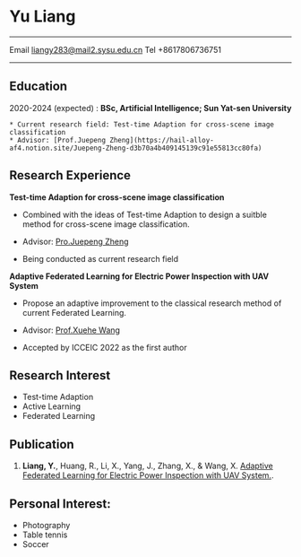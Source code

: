 Yu Liang
============

-------------------     ----------------------------
Email                    liangy283@mail2.sysu.edu.cn
Tel                                   +8617806736751
-------------------     ----------------------------

Education
---------

2020-2024 (expected)
:   **BSc, Artificial Intelligence; Sun Yat-sen University**

    * Current research field: Test-time Adaption for cross-scene image classification
    * Advisor: [Prof.Juepeng Zheng](https://hail-alloy-af4.notion.site/Juepeng-Zheng-d3b70a4b409145139c91e55813cc80fa)

Research Experience
----------

**Test-time Adaption for cross-scene image classification**
- Combined with the ideas of Test-time Adaption to design a suitble method for cross-scene image classification.

- Advisor: [Pro.Juepeng Zheng](https://hail-alloy-af4.notion.site/Juepeng-Zheng-d3b70a4b409145139c91e55813cc80fa)
- Being conducted as current research field


**Adaptive Federated Learning for Electric Power Inspection with UAV System**
-  Propose an adaptive improvement to the classical research method of current Federated Learning.

- Advisor: [Prof.Xuehe Wang](https://sai.sysu.edu.cn/teacher/teacher02/1390272.htm)
- Accepted by ICCEIC 2022 as the first author


Research Interest
--------------------
- Test-time Adaption
- Active Learning
- Federated Learning



Publication
----------------------------------------

1. **Liang, Y.**, Huang, R., Li, X., Yang, J., Zhang, X., & Wang, X. [Adaptive Federated Learning for Electric Power Inspection with UAV System.](https://dblp.org/rec/conf/icceic/LiangHLYZW22.html). 

Personal Interest:
----------------------------------------
 * Photography
 * Table tennis
 * Soccer
